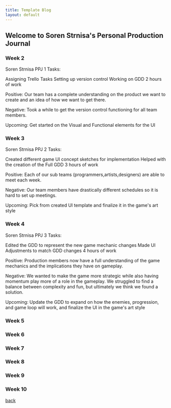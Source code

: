 ```yaml
---
title: Template Blog
layout: default
---
```


## Welcome to Soren Strnisa's Personal Production Journal

### Week 2
Soren Strnisa PPJ 1
Tasks:

Assigning Trello Tasks
Setting up version control
Working on GDD
2 hours of work

Positive: Our team has a complete understanding on the product we want to create and an idea of how we want to get there.

Negative: Took a while to get the version control functioning for all team members.

Upcoming: Get started on the Visual and Functional elements for the UI

### Week 3
Soren Strnisa PPJ 2
Tasks:

Created different game UI concept sketches for implementation
Helped with the creation of the Full GDD
3 hours of work

Positive: Each of our sub teams (programmers,artists,designers) are able to meet each week.

Negative: Our team members have drastically different schedules so it is hard to set up meetings.

Upcoming: Pick from created UI template and finalize it in the game's art style

### Week 4

Soren Strnisa PPJ 3
Tasks:

Edited the GDD to represent the new game mechanic changes
Made UI Adjustments to match GDD changes
4 hours of work

Positive: Production members now have a full understanding of the game mechanics and the implications they have on gameplay.

Negative: We wanted to make the game more strategic while also having momentum play more of a role in the gameplay. We struggled to find a balance between complexity and fun,    but ultimately we think we found a solution.

Upcoming: Update the GDD to expand on how the enemies, progression, and game loop will work, and finalize the UI in the game's art style


### Week 5

### Week 6

### Week 7

### Week 8

### Week 9

### Week 10

[back](Blogs.html)
